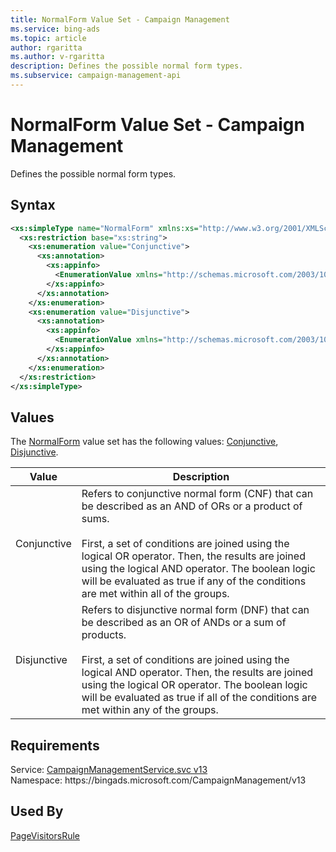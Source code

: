 ```yaml
---
title: NormalForm Value Set - Campaign Management
ms.service: bing-ads
ms.topic: article
author: rgaritta
ms.author: v-rgaritta
description: Defines the possible normal form types.
ms.subservice: campaign-management-api
---
```

# NormalForm Value Set - Campaign Management
Defines the possible normal form types.

## Syntax
```xml
<xs:simpleType name="NormalForm" xmlns:xs="http://www.w3.org/2001/XMLSchema">
  <xs:restriction base="xs:string">
    <xs:enumeration value="Conjunctive">
      <xs:annotation>
        <xs:appinfo>
          <EnumerationValue xmlns="http://schemas.microsoft.com/2003/10/Serialization/">1</EnumerationValue>
        </xs:appinfo>
      </xs:annotation>
    </xs:enumeration>
    <xs:enumeration value="Disjunctive">
      <xs:annotation>
        <xs:appinfo>
          <EnumerationValue xmlns="http://schemas.microsoft.com/2003/10/Serialization/">2</EnumerationValue>
        </xs:appinfo>
      </xs:annotation>
    </xs:enumeration>
  </xs:restriction>
</xs:simpleType>
```

## <a name="values"></a>Values

The [NormalForm](normalform.md) value set has the following values: [Conjunctive](#conjunctive), [Disjunctive](#disjunctive).

|Value|Description|
|-----------|---------------|
|<a name="conjunctive"></a>Conjunctive|Refers to conjunctive normal form (CNF) that can be described as an AND of ORs or a product of sums.<br/><br/>First, a set of conditions are joined using the logical OR operator. Then, the results are joined using the logical AND operator. The boolean logic will be evaluated as true if any of the conditions are met within all of the groups.|
|<a name="disjunctive"></a>Disjunctive|Refers to disjunctive normal form (DNF) that can be described as an OR of ANDs or a sum of products.<br/><br/>First, a set of conditions are joined using the logical AND operator. Then, the results are joined using the logical OR operator. The boolean logic will be evaluated as true if all of the conditions are met within any of the groups.|

## Requirements
Service: [CampaignManagementService.svc v13](https://campaign.api.bingads.microsoft.com/Api/Advertiser/CampaignManagement/v13/CampaignManagementService.svc)  
Namespace: https\://bingads.microsoft.com/CampaignManagement/v13  

## Used By
[PageVisitorsRule](pagevisitorsrule.md)  
